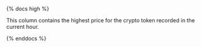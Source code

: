 {% docs high %}

This column contains the highest price for the crypto token recorded in the current hour.

{% enddocs %}
